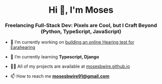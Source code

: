 <h1 align="center">Hi 👋, I'm Moses</h1>
<h3 align="center">Freelancing Full-Stack Dev: Pixels are Cool, but I Craft Beyond (Python, TypeScript, JavaScript)</h3>

- 🔭 I’m currently working on [building an online Hearing test for Earahearing](https://hearingtest.earahearing.com/)

- 🌱 I’m currently learning **Typescript, Django**

- 👨‍💻 All of my projects are available at [mosesbwire.github.io](mosesbwire.github.io)

- 📫 How to reach me **mosesbwire91@gmail.com**
